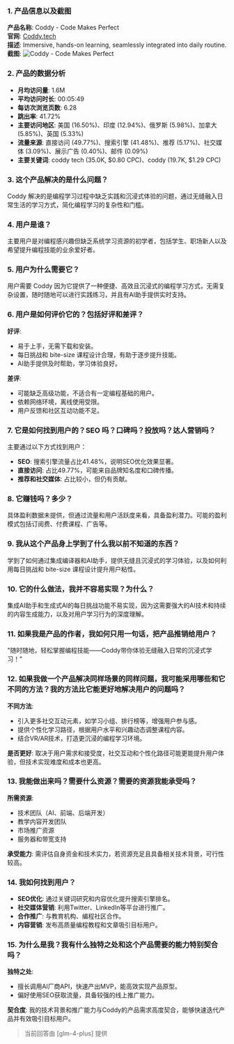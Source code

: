 ### 1. 产品信息以及截图

**产品名称**: Coddy - Code Makes Perfect  
**官网**: [Coddy.tech](https://coddy.tech)  
**描述**: Immersive, hands-on learning, seamlessly integrated into daily routine.  
**截图**: ![Coddy - Code Makes Perfect](https://cdn-images.toolify.ai/170349980339826287.jpg)

### 2. 产品的数据分析

- **月均访问量**: 1.6M
- **平均访问时长**: 00:05:49
- **每访次浏览页数**: 6.28
- **跳出率**: 41.72%
- **主要访问地区**: 美国 (16.50%)、印度 (12.94%)、俄罗斯 (5.98%)、加拿大 (5.85%)、英国 (5.33%)
- **流量来源**: 直接访问 (49.77%)、搜索引擎 (41.48%)、推荐 (5.17%)、社交媒体 (3.09%)、展示广告 (0.40%)、邮件 (0.09%)
- **主要关键词**: coddy tech (35.0K, $0.80 CPC)、coddy (19.7K, $1.29 CPC)

### 3. 这个产品解决的是什么问题？

Coddy 解决的是编程学习过程中缺乏实践和沉浸式体验的问题，通过无缝融入日常生活的学习方式，简化编程学习的复杂性和门槛。

### 4. 用户是谁？

主要用户是对编程感兴趣但缺乏系统学习资源的初学者，包括学生、职场新人以及希望提升编程技能的业余爱好者。

### 5. 用户为什么需要它？

用户需要 Coddy 因为它提供了一种便捷、高效且沉浸式的编程学习方式，无需复杂设置，随时随地可以进行实践练习，并且有AI助手提供实时支持。

### 6. 用户是如何评价它的？包括好评和差评？

**好评**:
- 易于上手，无需下载和安装。
- 每日挑战和 bite-size 课程设计合理，有助于逐步提升技能。
- AI助手提供及时帮助，学习体验良好。

**差评**:
- 可能缺乏高级功能，不适合有一定编程基础的用户。
- 依赖网络环境，离线使用受限。
- 用户反馈和社区互动功能不足。

### 7. 它是如何找到用户的？SEO 吗？口碑吗？投放吗？达人营销吗？

主要通过以下方式找到用户：
- **SEO**: 搜索引擎流量占比41.48%，说明SEO优化效果显著。
- **直接访问**: 占比49.77%，可能来自品牌知名度和口碑传播。
- **推荐和社交媒体**: 占比较小，但仍有贡献。

### 8. 它赚钱吗？多少？

具体盈利数据未提供，但通过流量和用户活跃度来看，具备盈利潜力。可能的盈利模式包括订阅费、付费课程、广告等。

### 9. 我从这个产品身上学到了什么我以前不知道的东西？

学到了如何通过集成编译器和AI助手，提供无缝且沉浸式的学习体验，以及如何利用每日挑战和 bite-size 课程设计提升用户粘性。

### 10. 它的什么做法，我并不容易实现？为什么？

集成AI助手和生成式AI的每日挑战功能不易实现，因为这需要强大的AI技术和持续的内容生成能力，以及对用户学习行为的深度理解。

### 11. 如果我是产品的作者，我如何只用一句话，把产品推销给用户？

"随时随地，轻松掌握编程技能——Coddy带你体验无缝融入日常的沉浸式学习！"

### 12. 如果我做一个产品解决同样场景的同样问题，我可能采用哪些和它不同的方法？我的方法比它能更好地解决用户的问题吗？

**不同方法**:
- 引入更多社交互动元素，如学习小组、排行榜等，增强用户参与感。
- 提供个性化学习路径，根据用户水平和兴趣动态调整课程内容。
- 结合VR/AR技术，打造更沉浸的编程学习环境。

**是否更好**:
取决于用户需求和接受度，社交互动和个性化路径可能更能提升用户体验，但技术实现难度和成本也更高。

### 13. 我能做出来吗？需要什么资源？需要的资源我能承受吗？

**所需资源**:
- 技术团队（AI、前端、后端开发）
- 教学内容开发团队
- 市场推广资源
- 服务器和带宽支持

**承受能力**:
需评估自身资金和技术实力，若资源充足且具备相关技术背景，可行性较高。

### 14. 我如何找到用户？

- **SEO优化**: 通过关键词研究和内容优化提升搜索引擎排名。
- **社交媒体营销**: 利用Twitter、LinkedIn等平台进行推广。
- **合作推广**: 与教育机构、编程社区合作。
- **内容营销**: 发布高质量编程教程和文章吸引目标用户。

### 15. 为什么是我？我有什么独特之处和这个产品需要的能力特别契合吗？

**独特之处**:
- 擅长调用AI厂商API，快速产出MVP，能高效实现产品原型。
- 偏好使用SEO获取流量，具备较强的线上推广能力。

**契合度**:
我的技术背景和推广能力与Coddy的产品需求高度契合，能够快速迭代产品并有效吸引目标用户。

> 当前回答由 [glm-4-plus] 提供